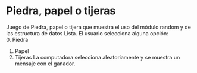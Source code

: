 Piedra, papel o tijeras
=======================

Juego de Piedra, papel o tijera que muestra el uso del módulo random y de 
las estructura de datos Lista.
El usuario selecciona alguna opción:  
0. Piedra
1. Papel
2. Tijeras
La computadora selecciona aleatoriamente y se muestra un mensaje con el 
ganador.
